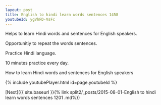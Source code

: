 ```yaml
---
layout: post
title: English to hindi learn words sentences 1458 
youtubeId: ygVhFD-VsFc
---
```

 
 
Helps to learn Hindi words and sentences for English speakers.

Opportunitiy to repeat the words sentences. 

Practice Hindi language. 
 
10 minutes practice every day. 
 
How to learn Hindi words and sentences for English speakers 
 
{% include youtubePlayer.html id=page.youtubeId %}
 
 
[Next]({{ site.baseurl }}{% link  split2/_posts/2015-08-01-English to hindi learn words sentences 1201 .md%})
 
